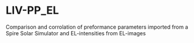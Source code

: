 # LIV-PP_EL
Comparison and corrolation of preformance parameters imported from a Spire Solar Simulator and EL-intensities from EL-images
